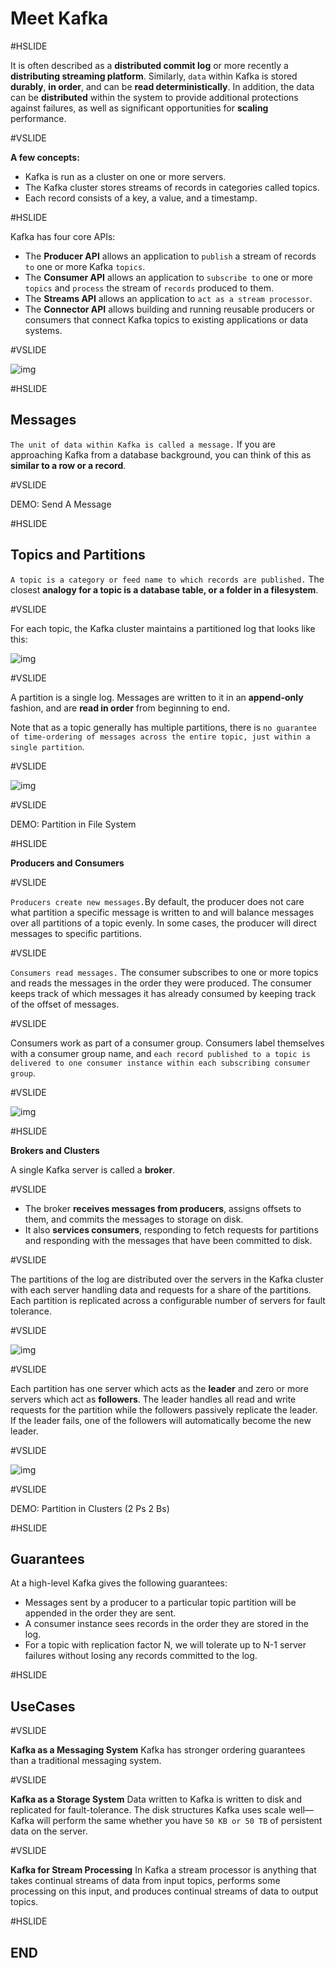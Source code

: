 # Meet Kafka

#HSLIDE

It is often described as a **distributed commit log** or more recently a **distributing streaming platform**.
Similarly, `data` within Kafka is stored **durably**, **in order**, and can be **read deterministically**. In addition, the data can be **distributed** within the system to provide additional protections against failures, as well as significant opportunities for **scaling** performance.

#VSLIDE

**A few concepts:**

* Kafka is run as a cluster on one or more servers.
* The Kafka cluster stores streams of records in categories called topics.
* Each record consists of a key, a value, and a timestamp.

#HSLIDE

Kafka has four core APIs:

* The **Producer API** allows an application to `publish` a stream of records `to` one or more Kafka `topics`.
* The **Consumer API** allows an application to `subscribe to` one or more `topics` and `process` the stream of `records` produced to them.
* The **Streams API** allows an application to `act as a stream processor`.
* The **Connector API** allows building and running reusable producers or consumers that connect Kafka topics to existing applications or data systems.

#VSLIDE

![img](images/kafka-apis.png)

#HSLIDE

## Messages

`The unit of data within Kafka is called a message.` If you are approaching Kafka from a database background, you can think of this as **similar to a row or a record**.

#VSLIDE

DEMO: Send A Message

#HSLIDE

## Topics and Partitions

`A topic is a category or feed name to which records are published.`
The closest **analogy for a topic is a database table, or a folder in a filesystem**.

#VSLIDE

For each topic, the Kafka cluster maintains a partitioned log that looks like this:

![img](images/log_anatomy.png)

#VSLIDE

A partition is a single log. Messages are written to it in an **append-only** fashion, and are **read in order** from beginning to end.

Note that as a topic generally has multiple partitions, there is `no guarantee of time-ordering of messages across the entire topic, just within a single partition`.

#VSLIDE

![img](images/partitions.png)

#VSLIDE

DEMO: Partition in File System

#HSLIDE

**Producers and Consumers**

#VSLIDE

`Producers create new messages.`By default, the producer does not care what partition a specific message is written to and will balance messages over all partitions of a topic evenly. In some cases, the producer will direct messages to specific partitions.

#VSLIDE

`Consumers read messages.` The consumer subscribes to one or more topics and reads the messages in the order they were produced. The consumer keeps track of which messages it has already consumed by keeping track of the offset of messages.

#VSLIDE

Consumers work as part of a consumer group. Consumers label themselves with a consumer group name, and `each record published to a topic is delivered to one consumer instance within each subscribing consumer group`.

#VSLIDE

![img](images/consumer-groups.png)

#HSLIDE

**Brokers and Clusters**

A single Kafka server is called a **broker**.

#VSLIDE

* The broker **receives messages from producers**, assigns offsets to them, and commits the messages to storage on disk.
* It also **services consumers**, responding to fetch requests for partitions and responding with the messages that have been committed to disk.

#VSLIDE

The partitions of the log are distributed over the servers in the Kafka cluster with each server handling data and requests for a share of the partitions. Each partition is replicated across a configurable number of servers for fault tolerance.

#VSLIDE

![img](images/kafka_cluster.png)

#VSLIDE

Each partition has one server which acts as the **leader** and zero or more servers which act as **followers**. The leader handles all read and write requests for the partition while the followers passively replicate the leader. If the leader fails, one of the followers will automatically become the new leader.

#VSLIDE

![img](images/replication.png)

#VSLIDE

DEMO: Partition in Clusters (2 Ps 2 Bs)

#HSLIDE

## Guarantees

At a high-level Kafka gives the following guarantees:

* Messages sent by a producer to a particular topic partition will be appended in the order they are sent.
* A consumer instance sees records in the order they are stored in the log.
* For a topic with replication factor N, we will tolerate up to N-1 server failures without losing any records committed to the log.

#HSLIDE

## UseCases

#VSLIDE

**Kafka as a Messaging System**
Kafka has stronger ordering guarantees than a traditional messaging system.

#VSLIDE

**Kafka as a Storage System**
Data written to Kafka is written to disk and replicated for fault-tolerance.
The disk structures Kafka uses scale well—Kafka will perform the same whether you have  `50 KB or 50 TB` of persistent data on the server.

#VSLIDE

**Kafka for Stream Processing**
In Kafka a stream processor is anything that takes continual streams of data from input topics, performs some processing on this input, and produces continual streams of data to output topics.

#HSLIDE

## END

